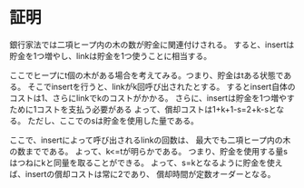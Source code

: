 # 証明

銀行家法では二項ヒープ内の木の数が貯金に関連付けされる。
すると、insertは貯金を1つ増やし、linkは貯金を1つ使うことに相当する。

ここでヒープにt個の木がある場合を考えてみる。つまり、貯金はtある状態である。
そこでinsertを行うと、linkがk回呼び出されたとする。
するとinsert自体のコストは1、さらにlinkでkのコストがかかる。
さらに、insertは貯金を1つ増やすために1コストを支払う必要がある
よって、償却コストは1+k+1-s=2+k-sとなる。
ただし、ここでのsは貯金を使用した量である。

ここで、insertによって呼び出されるlinkの回数は、
最大でも二項ヒープ内の木の数までである。
よって、k<=tが明らかである。
つまり、貯金を使用する量sはつねにkと同量を取ることができる。
よって、s=kとなるように貯金を使えば、insertの償却コストは常に2であり、
償却時間が定数オーダーとなる。
